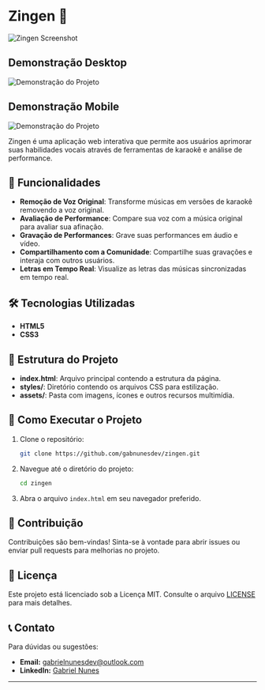 # Zingen 🎤

![Zingen Screenshot](https://gabnunesdev.github.io/zingen/assets/print-1.png)

## Demonstração Desktop

![Demonstração do Projeto](assets/demo.gif)

## Demonstração Mobile

![Demonstração do Projeto](assets/demo-mobile.gif)

Zingen é uma aplicação web interativa que permite aos usuários aprimorar suas habilidades vocais através de ferramentas de karaokê e análise de performance.

## 🎯 Funcionalidades

- **Remoção de Voz Original**: Transforme músicas em versões de karaokê removendo a voz original.
- **Avaliação de Performance**: Compare sua voz com a música original para avaliar sua afinação.
- **Gravação de Performances**: Grave suas performances em áudio e vídeo.
- **Compartilhamento com a Comunidade**: Compartilhe suas gravações e interaja com outros usuários.
- **Letras em Tempo Real**: Visualize as letras das músicas sincronizadas em tempo real.

## 🛠 Tecnologias Utilizadas

- **HTML5**
- **CSS3**

## 📂 Estrutura do Projeto

- **index.html**: Arquivo principal contendo a estrutura da página.
- **styles/**: Diretório contendo os arquivos CSS para estilização.
- **assets/**: Pasta com imagens, ícones e outros recursos multimídia.

## 🚀 Como Executar o Projeto

1. Clone o repositório:
   ```bash
   git clone https://github.com/gabnunesdev/zingen.git
   ```
2. Navegue até o diretório do projeto:
   ```bash
   cd zingen
   ```
3. Abra o arquivo `index.html` em seu navegador preferido.

## 🤝 Contribuição

Contribuições são bem-vindas! Sinta-se à vontade para abrir issues ou enviar pull requests para melhorias no projeto.

## 📜 Licença

Este projeto está licenciado sob a Licença MIT. Consulte o arquivo [LICENSE](https://github.com/gabnunesdev/zingen/blob/main/LICENSE) para mais detalhes.

## 📞 Contato

Para dúvidas ou sugestões:

- **Email:** gabrielnunesdev@outlook.com
- **LinkedIn:** [Gabriel Nunes](https://www.linkedin.com/in/gabrielnunes-dev)

---
